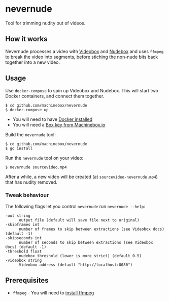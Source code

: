 # nevernude

Tool for trimming nudity out of videos.

## How it works

Nevernude processes a video with [Videobox](https://machinebox.io/docs/videobox) and [Nudebox](https://machinebox.io/docs/nudebox)
and uses `ffmpeg` to break the video into segments, before stiching the non-nude bits back together into a new video.

## Usage

Use `docker-compose` to spin up Videobox and Nudebox. This will start two Docker containers, and connect them together.

```
$ cd github.com/machinebox/nevernude
$ docker-compose up
```

* You will need to have [Docker installed](https://machinebox.io/docs/setup/docker)
* You will need a [Box key from Machinebox.io](https://machinebox.io/docs/setup/box-key)

Build the `nevernude` tool:

```
$ cd github.com/machinebox/nevernude
$ go install
```

Run the `nevernude` tool on your video:

```
$ nevernude sourcevideo.mp4
```

After a while, a new video will be created (at `sourcevideo-nevernude.mp4`) that has nudity removed.

### Tweak behaviour

The following flags let you control `nevernude` run `nevernude --help`:

```
-out string
      output file (default will save file next to original)
-skipframes int
      number of frames to skip between extractions (see Videobox docs) (default -1)
-skipseconds int
      number of seconds to skip between extractions (see Videobox docs) (default -1)
-threshold float
      nudebox threshold (lower is more strict) (default 0.5)
-videobox string
      Videobox address (default "http://localhost:8080")
```

## Prerequisites 

* `ffmpeg` - You will need to [install ffmpeg](https://www.ffmpeg.org/download.html) 
